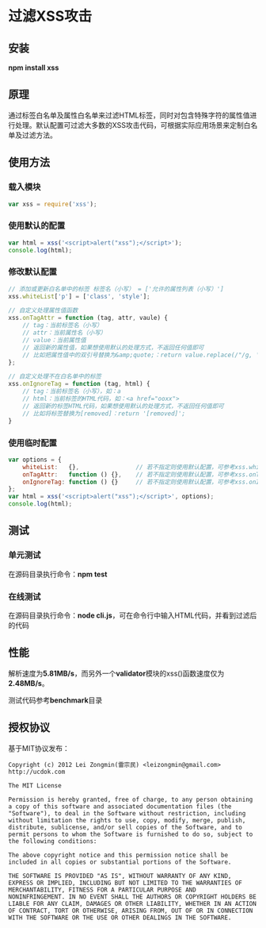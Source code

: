 过滤XSS攻击
======

## 安装

**npm install xss**


## 原理

通过标签白名单及属性白名单来过滤HTML标签，同时对包含特殊字符的属性值进行处理。默认配置可过滤大多数的XSS攻击代码，可根据实际应用场景来定制白名单及过滤方法。


## 使用方法

### 载入模块

```javascript
var xss = require('xss');
```

### 使用默认的配置

```javascript
var html = xss('<script>alert("xss");</script>');
console.log(html);
```

### 修改默认配置

```javascript
// 添加或更新白名单中的标签 标签名（小写） = ['允许的属性列表（小写）']
xss.whiteList['p'] = ['class', 'style'];

// 自定义处理属性值函数
xss.onTagAttr = function (tag, attr, vaule) {
	// tag：当前标签名（小写）
	// attr：当前属性名（小写）
	// value：当前属性值
	// 返回新的属性值，如果想使用默认的处理方式，不返回任何值即可
	// 比如把属性值中的双引号替换为&amp;quote;：return value.replace(/"/g, '&amp;quote;');
};

// 自定义处理不在白名单中的标签
xss.onIgnoreTag = function (tag, html) {
	// tag：当前标签名（小写），如：a
	// html：当前标签的HTML代码，如：<a href="ooxx">
	// 返回新的标签HTML代码，如果想使用默认的处理方式，不返回任何值即可
	// 比如将标签替换为[removed]：return '[removed]';
}
```

### 使用临时配置

```javascript
var options = {
	whiteList: 	 {},				// 若不指定则使用默认配置，可参考xss.whiteList
	onTagAttr: 	 function () {},	// 若不指定则使用默认配置，可参考xss.onTagAttr
	onIgnoreTag: function () {}		// 若不指定则使用默认配置，可参考xss.onIgnoreTag
};
var html = xss('<script>alert("xss");</script>', options);
console.log(html);
```


## 测试

### 单元测试

在源码目录执行命令：**npm test**

### 在线测试

在源码目录执行命令：**node cli.js**，可在命令行中输入HTML代码，并看到过滤后的代码


## 性能

解析速度为**5.81MB/s**，而另外一个**validator**模块的xss()函数速度仅为**2.48MB/s**。

测试代码参考**benchmark**目录


## 授权协议

基于MIT协议发布：

```
Copyright (c) 2012 Lei Zongmin(雷宗民) <leizongmin@gmail.com>
http://ucdok.com

The MIT License

Permission is hereby granted, free of charge, to any person obtaining
a copy of this software and associated documentation files (the
"Software"), to deal in the Software without restriction, including
without limitation the rights to use, copy, modify, merge, publish,
distribute, sublicense, and/or sell copies of the Software, and to
permit persons to whom the Software is furnished to do so, subject to
the following conditions:

The above copyright notice and this permission notice shall be
included in all copies or substantial portions of the Software.

THE SOFTWARE IS PROVIDED "AS IS", WITHOUT WARRANTY OF ANY KIND,
EXPRESS OR IMPLIED, INCLUDING BUT NOT LIMITED TO THE WARRANTIES OF
MERCHANTABILITY, FITNESS FOR A PARTICULAR PURPOSE AND
NONINFRINGEMENT. IN NO EVENT SHALL THE AUTHORS OR COPYRIGHT HOLDERS BE
LIABLE FOR ANY CLAIM, DAMAGES OR OTHER LIABILITY, WHETHER IN AN ACTION
OF CONTRACT, TORT OR OTHERWISE, ARISING FROM, OUT OF OR IN CONNECTION
WITH THE SOFTWARE OR THE USE OR OTHER DEALINGS IN THE SOFTWARE.
```
